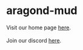 # aragond-mud
Visit our home page [here](https://aragond.net).
<br>
<br>
Join our discord [here](https://discord.com/invite/c7PcyKmVur).
